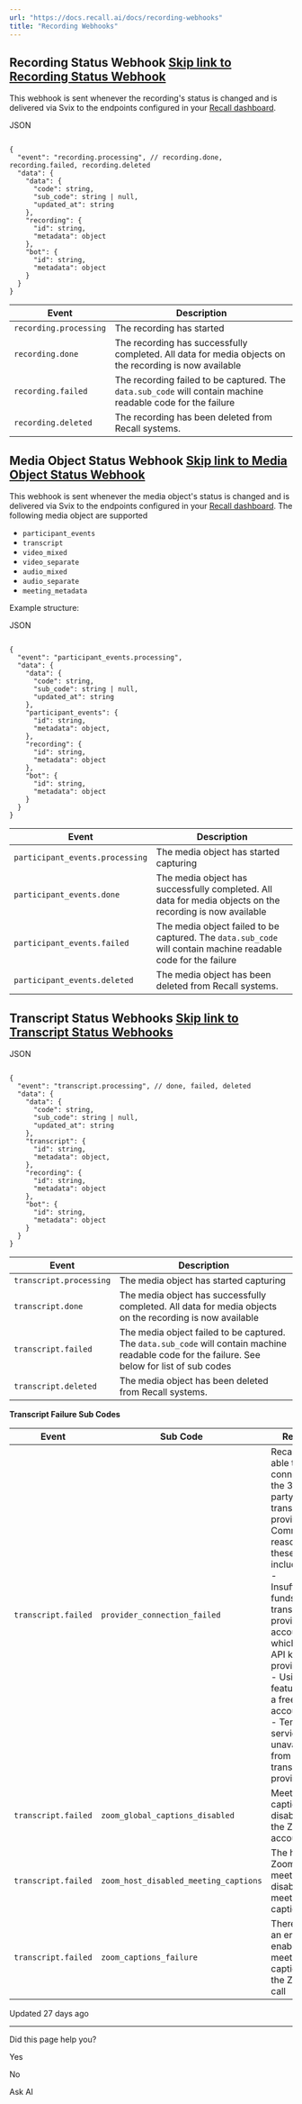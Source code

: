 ```yaml
---
url: "https://docs.recall.ai/docs/recording-webhooks"
title: "Recording Webhooks"
---
```


## Recording Status Webhook   [Skip link to Recording Status Webhook](https://docs.recall.ai/docs/recording-webhooks\#recording-status-webhook)

This webhook is sent whenever the recording's status is changed and is delivered via Svix to the endpoints configured in your [Recall dashboard](https://api.recall.ai/dashboard/webhooks/).

JSON

```rdmd-code lang-json theme-light

{
  "event": "recording.processing", // recording.done, recording.failed, recording.deleted
  "data": {
    "data": {
      "code": string,
      "sub_code": string | null,
      "updated_at": string
    },
    "recording": {
      "id": string,
      "metadata": object
    },
    "bot": {
      "id": string,
      "metadata": object
    }
  }
}

```

| Event | Description |
| --- | --- |
| `recording.processing` | The recording has started |
| `recording.done` | The recording has successfully completed. All data for media objects on the recording is now available |
| `recording.failed` | The recording failed to be captured. The `data.sub_code` will contain machine readable code for the failure |
| `recording.deleted` | The recording has been deleted from Recall systems. |

## Media Object Status Webhook   [Skip link to Media Object Status Webhook](https://docs.recall.ai/docs/recording-webhooks\#media-object-status-webhook)

This webhook is sent whenever the media object's status is changed and is delivered via Svix to the endpoints configured in your [Recall dashboard](https://api.recall.ai/dashboard/webhooks/). The following media object are supported

- `participant_events`
- `transcript`
- `video_mixed`
- `video_separate`
- `audio_mixed`
- `audio_separate`
- `meeting_metadata`

Example structure:

JSON

```rdmd-code lang-json theme-light

{
  "event": "participant_events.processing",
  "data": {
    "data": {
      "code": string,
      "sub_code": string | null,
      "updated_at": string
    },
    "participant_events": {
      "id": string,
      "metadata": object,
    },
    "recording": {
      "id": string,
      "metadata": object
    },
    "bot": {
      "id": string,
      "metadata": object
    }
  }
}

```

| Event | Description |
| --- | --- |
| `participant_events.processing` | The media object has started capturing |
| `participant_events.done` | The media object has successfully completed. All data for media objects on the recording is now available |
| `participant_events.failed` | The media object failed to be captured. The `data.sub_code` will contain machine readable code for the failure |
| `participant_events.deleted` | The media object has been deleted from Recall systems. |

## Transcript Status Webhooks   [Skip link to Transcript Status Webhooks](https://docs.recall.ai/docs/recording-webhooks\#transcript-status-webhooks)

JSON

```rdmd-code lang-json theme-light

{
  "event": "transcript.processing", // done, failed, deleted
  "data": {
    "data": {
      "code": string,
      "sub_code": string | null,
      "updated_at": string
    },
    "transcript": {
      "id": string,
      "metadata": object,
    },
    "recording": {
      "id": string,
      "metadata": object
    },
    "bot": {
      "id": string,
      "metadata": object
    }
  }
}

```

| Event | Description |
| --- | --- |
| `transcript.processing` | The media object has started capturing |
| `transcript.done` | The media object has successfully completed. All data for media objects on the recording is now available |
| `transcript.failed` | The media object failed to be captured. The `data.sub_code` will contain machine readable code for the failure. See below for list of sub codes |
| `transcript.deleted` | The media object has been deleted from Recall systems. |

**Transcript Failure Sub Codes**

| Event | Sub Code | Reason |
| --- | --- | --- |
| `transcript.failed` | `provider_connection_failed` | Recall is not able to connect to the 3rd party transcription provider. Common reasons for these include:<br>\- Insufficient funds in the transcription provider account for which the API key is provided<br>\- Using paid features on a free account<br>\- Temporary service unavailability from the transcription provider |
| `transcript.failed` | `zoom_global_captions_disabled` | Meeting captions are disabled by the Zoom account |
| `transcript.failed` | `zoom_host_disabled_meeting_captions` | The host of Zoom meeting has disabled meeting captions |
| `transcript.failed` | `zoom_captions_failure` | There was an error in enabling meeting captions for the Zoom call |

Updated 27 days ago

* * *

Did this page help you?

Yes

No

Ask AI